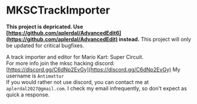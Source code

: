 # MKSCTrackImporter

**This project is depricated. Use [https://github.com/aplerdal/AdvancedEdit6](https://github.com/aplerdal/AdvancedEdit) instead.**
This project will only be updated for critical bugfixes.

A track importer and editor for Mario Kart: Super Circuit.\
For more info join the mksc hacking discord: [https://discord.gg/C6dNp2EvGy](https://discord.gg/C6dNp2EvGy) My username is `Antimattur`\
If you would rather not use discord, you can contact me at `aplerdal2027@gmail.com`. I check my email infrequently, so don't expect as quick a response.
